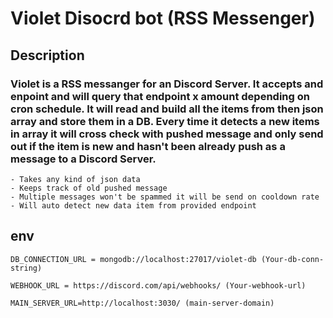 # Violet Disocrd bot (RSS Messenger) 

## Description

### Violet is a RSS messanger for an Discord Server. It accepts and enpoint and will query that endpoint x amount depending on cron schedule. It will read and build all the items from then json array and store them in a DB. Every time it detects a new items in array it will cross check with pushed message and only send out if the item is new and hasn't been already push as a message to a Discord Server.

    - Takes any kind of json data
    - Keeps track of old pushed message 
    - Multiple messages won't be spammed it will be send on cooldown rate
    - Will auto detect new data item from provided endpoint

## env
    DB_CONNECTION_URL = mongodb://localhost:27017/violet-db (Your-db-conn-string)
    
    WEBHOOK_URL = https://discord.com/api/webhooks/ (Your-webhook-url)
    
    MAIN_SERVER_URL=http://localhost:3030/ (main-server-domain)
